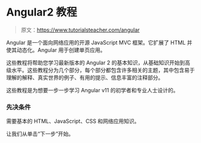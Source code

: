 # Angular2 教程

> 原文：<https://www.tutorialsteacher.com/angular>

Angular 是一个面向网络应用的开源 JavaScript MVC 框架。它扩展了 HTML 并使其动态化。Angular 用于创建单页应用。

这些教程将帮助您学习最新版本的 Angular 2 的基本知识，从基础知识开始到高级水平。这些教程分为几个部分，每个部分都包含许多相关的主题，其中包含易于理解的解释、真实世界的例子、有用的提示、信息丰富的注释部分。

这些教程是为想要一步一步学习 Angular v11 的初学者和专业人士设计的。

### 先决条件

需要基本的 HTML、JavaScript、CSS 和网络应用知识。

让我们从单击“下一步”开始。